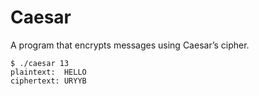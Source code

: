 # Caesar

A program that encrypts messages using Caesar’s cipher.
```
$ ./caesar 13
plaintext:  HELLO
ciphertext: URYYB
```
